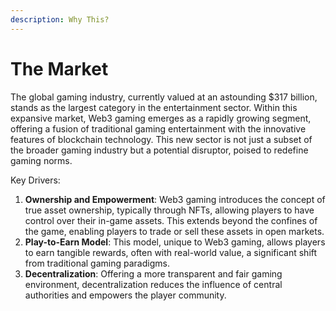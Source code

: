```yaml
---
description: Why This?
---
```


# The Market

The global gaming industry, currently valued at an astounding $317 billion, stands as the largest category in the entertainment sector. Within this expansive market, Web3 gaming emerges as a rapidly growing segment, offering a fusion of traditional gaming entertainment with the innovative features of blockchain technology. This new sector is not just a subset of the broader gaming industry but a potential disruptor, poised to redefine gaming norms.

Key Drivers:

1. **Ownership and Empowerment**: Web3 gaming introduces the concept of true asset ownership, typically through NFTs, allowing players to have control over their in-game assets. This extends beyond the confines of the game, enabling players to trade or sell these assets in open markets.
2. **Play-to-Earn Model**: This model, unique to Web3 gaming, allows players to earn tangible rewards, often with real-world value, a significant shift from traditional gaming paradigms.
3. **Decentralization**: Offering a more transparent and fair gaming environment, decentralization reduces the influence of central authorities and empowers the player community.
